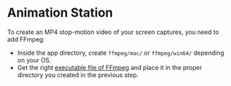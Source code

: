 # Animation Station

To create an MP4 stop-motion video of your screen captures, you need to add FFmpeg:
- Inside the app directory, create `ffmpeg/mac/` or `ffmpeg/win64/` depending on your OS.
- Get the right [executable file of FFmpeg](https://ffmpeg.org/download.html) and place it in the proper directory you created in the previous step.
